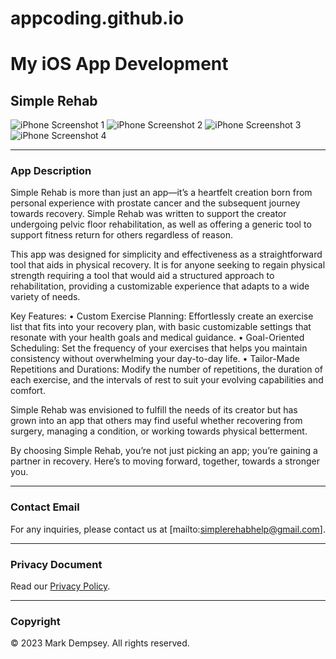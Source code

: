 # appcoding.github.io

# My iOS App Development

## Simple Rehab

<!-- Assuming you have screenshots available at URLs, replace 'link-to-image' with the actual URLs of your images -->

![iPhone Screenshot 1](link-to-image-1)
![iPhone Screenshot 2](link-to-image-2)
![iPhone Screenshot 3](link-to-image-3)
![iPhone Screenshot 4](link-to-image-4)

<!-- Make sure your images are the same size for uniformity and adjust them as needed -->

---

### App Description

Simple Rehab is more than just an app—it’s a heartfelt creation born from personal experience with prostate cancer and the subsequent journey towards recovery. Simple Rehab was written to support the creator undergoing pelvic floor rehabilitation, as well as offering a generic tool to support fitness return for others regardless of reason. 

This app was designed for simplicity and effectiveness as a straightforward tool that aids in physical recovery. It is for anyone seeking to regain physical strength requiring a tool that would aid a structured approach to rehabilitation, providing a customizable experience that adapts to a wide variety of needs.

Key Features:
•	Custom Exercise Planning: Effortlessly create an exercise list that fits into your recovery plan, with basic customizable settings that resonate with your health goals and medical guidance.
•	Goal-Oriented Scheduling: Set the frequency of your exercises that helps you maintain consistency without overwhelming your day-to-day life.
•	Tailor-Made Repetitions and Durations: Modify the number of repetitions, the duration of each exercise, and the intervals of rest to suit your evolving capabilities and comfort.
 
Simple Rehab was envisioned to fulfill the needs of its creator but has grown into an app that others may find useful whether recovering from surgery, managing a condition, or working towards physical betterment.

By choosing Simple Rehab, you’re not just picking an app; you’re gaining a partner in recovery. Here’s to moving forward, together, towards a stronger you.


---

### Contact Email

For any inquiries, please contact us at [mailto:simplerehabhelp@gmail.com].

---

### Privacy Document

Read our [Privacy Policy](link-to-privacy-policy).

---

### Copyright

© 2023 Mark Dempsey. All rights reserved.
